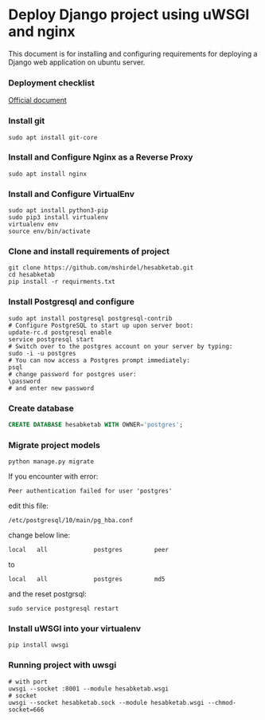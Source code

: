 # Deploy Django project using uWSGI and nginx

This document is for installing and configuring requirements for deploying a Django web application on ubuntu server.

### Deployment checklist
[Official document](https://docs.djangoproject.com/en/2.1/howto/deployment/checklist/)


### Install git
```shell
sudo apt install git-core
```

### Install and Configure Nginx as a Reverse Proxy
```shell
sudo apt install nginx
```

### Install and Configure VirtualEnv
```shell
sudo apt install python3-pip
sudo pip3 install virtualenv 
virtualenv env
source env/bin/activate
```

### Clone and install requirements of project
```shell
git clone https://github.com/mshirdel/hesabketab.git
cd hesabketab
pip install -r requirments.txt
```

### Install Postgresql and configure
```shell
sudo apt install postgresql postgresql-contrib
# Configure PostgreSQL to start up upon server boot:
update-rc.d postgresql enable 
service postgresql start
# Switch over to the postgres account on your server by typing:
sudo -i -u postgres
# You can now access a Postgres prompt immediately:
psql
# change password for postgres user:
\password
# and enter new password
```

### Create database
```sql
CREATE DATABASE hesabketab WITH OWNER='postgres';
```

### Migrate project models
```shell
python manage.py migrate
```
If you encounter with error:
```
Peer authentication failed for user 'postgres'
```
edit this file:
```
/etc/postgresql/10/main/pg_hba.conf
```
change below line:
```
local   all             postgres         peer
```
to
```
local   all             postgres         md5
```
and the reset postgrsql:
```shell
sudo service postgresql restart
```
### Install uWSGI into your virtualenv
```shell
pip install uwsgi
```

### Running project with uwsgi
```shell
# with port
uwsgi --socket :8001 --module hesabketab.wsgi
# socket
uwsgi --socket hesabketab.sock --module hesabketab.wsgi --chmod-socket=666
```

